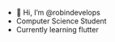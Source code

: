 - 👋 Hi, I’m @robindevelops
- Computer Science Student
- Currently learning flutter

<!---
robindevelops/robindevelops is a ✨ special ✨ repository because its `README.md` (this file) appears on your GitHub profile.
You can click the Preview link to take a look at your changes.
--->
